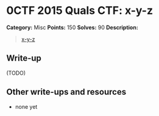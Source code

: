 # 0CTF 2015 Quals CTF: x-y-z

**Category:** Misc
**Points:** 150
**Solves:** 90
**Description:** 

> [x-y-z](x-y-z)

## Write-up

(TODO)

## Other write-ups and resources

* none yet